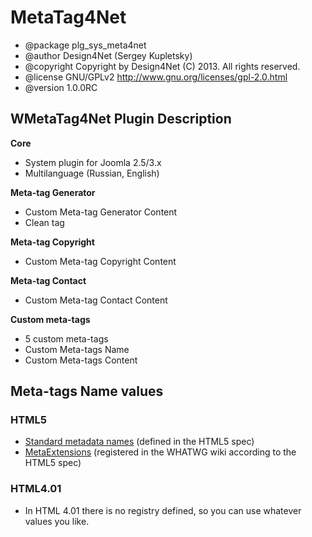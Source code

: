 # MetaTag4Net

 * @package    plg_sys_meta4net
 * @author     Design4Net (Sergey Kupletsky)
 * @copyright  Copyright by Design4Net (C) 2013. All rights reserved.
 * @license    GNU/GPLv2 http://www.gnu.org/licenses/gpl-2.0.html
 * @version    1.0.0RC

## WMetaTag4Net Plugin Description

**Core**
 * System plugin for Joomla 2.5/3.x
 * Multilanguage (Russian, English)

**Meta-tag Generator**
 * Custom Meta-tag Generator Content
 * Clean tag

**Meta-tag Copyright**
 * Custom Meta-tag Copyright Content
 
**Meta-tag Contact**
 * Custom Meta-tag Contact Content
 
**Custom meta-tags**
 * 5 custom meta-tags
 * Custom Meta-tags Name
 * Custom Meta-tags Content

## Meta-tags Name values

### HTML5

 * [Standard metadata names](http://www.w3.org/TR/html5/document-metadata.html#standard-metadata-names) (defined in the HTML5 spec)
 * [MetaExtensions](http://wiki.whatwg.org/wiki/MetaExtensions) (registered in the WHATWG wiki according to the HTML5 spec)

### HTML4.01
 * In HTML 4.01 there is no registry defined, so you can use whatever values you like.

